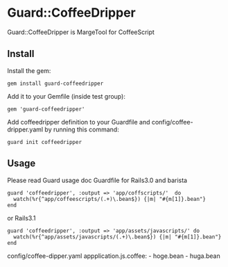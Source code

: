 Guard::CoffeeDripper
====
Guard::CoffeeDripper is MargeTool for CoffeeScript

Install
----
Install the gem:

    gem install guard-coffeedripper

Add it to your Gemfile (inside test group):

    gem 'guard-coffeedripper'

Add coffeedripper definition to your Guardfile and config/coffee-dripper.yaml by running this command:

    guard init coffeedripper

Usage
----

Please read Guard usage doc
Guardfile for Rails3.0 and barista

    guard 'coffeedripper', :output => 'app/coffscripts/'  do
      watch(%r{^app/coffeescripts/(.+)\.bean$}) {|m| "#{m[1]}.bean"}
    end

or Rails3.1

    guard 'coffeedripper', :output => 'app/assets/javascripts/' do
      watch(%r{^app/assets/javascripts/(.+)\.bean$}) {|m| "#{m[1]}.bean"}
    end

config/coffee-dipper.yaml
    appplication.js.coffee:
      - hoge.bean
      - huga.bean

